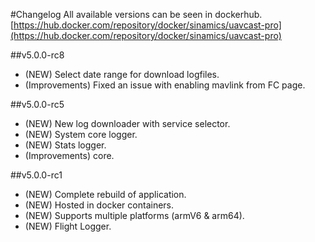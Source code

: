 #Changelog
All available versions can be seen in dockerhub.
[https://hub.docker.com/repository/docker/sinamics/uavcast-pro](https://hub.docker.com/repository/docker/sinamics/uavcast-pro)

##v5.0.0-rc8

- (NEW) Select date range for download logfiles.
- (Improvements) Fixed an issue with enabling mavlink from FC page.

##v5.0.0-rc5

- (NEW) New log downloader with service selector.
- (NEW) System core logger.
- (NEW) Stats logger.
- (Improvements) core.


##v5.0.0-rc1

- (NEW) Complete rebuild of application.
- (NEW) Hosted in docker containers.
- (NEW) Supports multiple platforms (armV6 & arm64).
- (NEW) Flight Logger.
